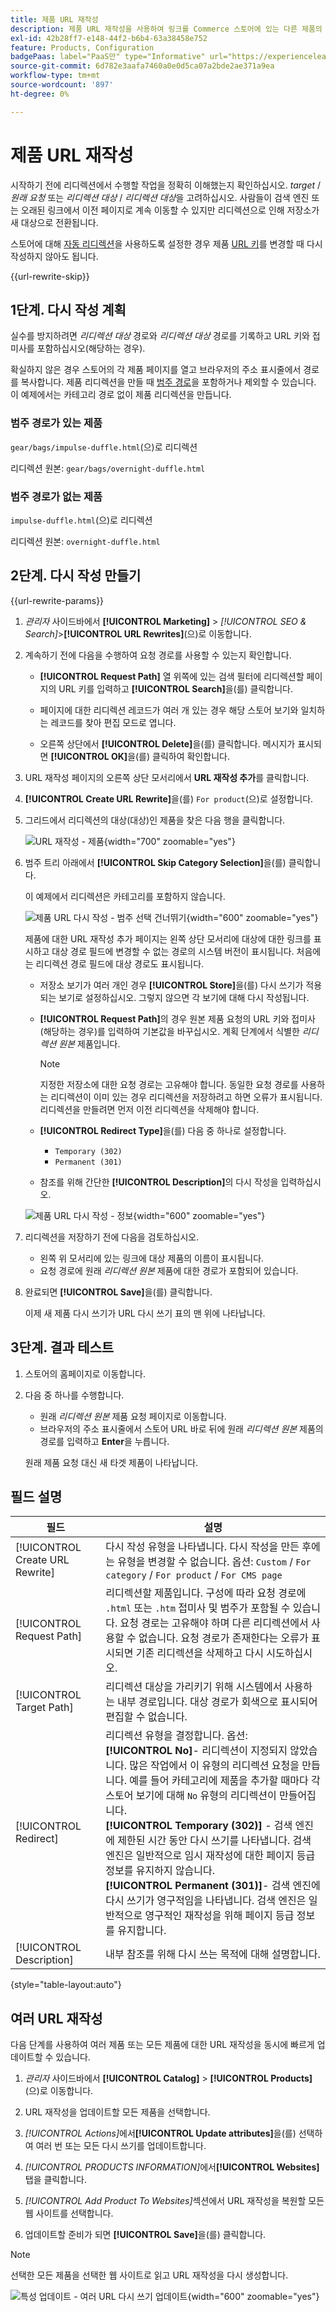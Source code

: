 ```yaml
---
title: 제품 URL 재작성
description: 제품 URL 재작성을 사용하여 링크를 Commerce 스토어에 있는 다른 제품의 URL로 리디렉션하는 방법에 대해 알아봅니다.
exl-id: 42b28ff7-e148-44f2-b6b4-63a38458e752
feature: Products, Configuration
badgePaas: label="PaaS만" type="Informative" url="https://experienceleague.adobe.com/en/docs/commerce/user-guides/product-solutions" tooltip="Adobe Commerce 온 클라우드 프로젝트(Adobe 관리 PaaS 인프라) 및 온프레미스 프로젝트에만 적용됩니다."
source-git-commit: 6d782e3aafa7460a0e0d5ca07a2bde2ae371a9ea
workflow-type: tm+mt
source-wordcount: '897'
ht-degree: 0%

---
```


# 제품 URL 재작성

시작하기 전에 리디렉션에서 수행할 작업을 정확히 이해했는지 확인하십시오. _target_ / _원래 요청_ 또는 _리디렉션 대상_ / _리디렉션 대상_&#x200B;을 고려하십시오. 사람들이 검색 엔진 또는 오래된 링크에서 이전 페이지로 계속 이동할 수 있지만 리디렉션으로 인해 저장소가 새 대상으로 전환됩니다.

스토어에 대해 [자동 리디렉션](url-redirect-product-automatic.md)을 사용하도록 설정한 경우 제품 [URL 키](../catalog/catalog-urls.md)를 변경할 때 다시 작성하지 않아도 됩니다.

{{url-rewrite-skip}}

## 1단계. 다시 작성 계획

실수를 방지하려면 _리디렉션 대상_ 경로와 _리디렉션 대상_ 경로를 기록하고 URL 키와 접미사를 포함하십시오(해당하는 경우).

확실하지 않은 경우 스토어의 각 제품 페이지를 열고 브라우저의 주소 표시줄에서 경로를 복사합니다. 제품 리디렉션을 만들 때 [범주 경로](../catalog/catalog-urls.md)을 포함하거나 제외할 수 있습니다. 이 예제에서는 카테고리 경로 없이 제품 리디렉션을 만듭니다.

### 범주 경로가 있는 제품

`gear/bags/impulse-duffle.html`(으)로 리디렉션

리디렉션 원본: `gear/bags/overnight-duffle.html`

### 범주 경로가 없는 제품

`impulse-duffle.html`(으)로 리디렉션

리디렉션 원본: `overnight-duffle.html`

## 2단계. 다시 작성 만들기

{{url-rewrite-params}}

1. _관리자_ 사이드바에서 **[!UICONTROL Marketing]** > _[!UICONTROL SEO & Search]_>**[!UICONTROL URL Rewrites]**(으)로 이동합니다.

1. 계속하기 전에 다음을 수행하여 요청 경로를 사용할 수 있는지 확인합니다.

   - **[!UICONTROL Request Path]** 열 위쪽에 있는 검색 필터에 리디렉션할 페이지의 URL 키를 입력하고 **[!UICONTROL Search]**&#x200B;을(를) 클릭합니다.

   - 페이지에 대한 리디렉션 레코드가 여러 개 있는 경우 해당 스토어 보기와 일치하는 레코드를 찾아 편집 모드로 엽니다.

   - 오른쪽 상단에서 **[!UICONTROL Delete]**&#x200B;을(를) 클릭합니다. 메시지가 표시되면 **[!UICONTROL OK]**&#x200B;을(를) 클릭하여 확인합니다.

1. URL 재작성 페이지의 오른쪽 상단 모서리에서 **URL 재작성 추가**&#x200B;를 클릭합니다.

1. **[!UICONTROL Create URL Rewrite]**&#x200B;을(를) `For product`(으)로 설정합니다.

1. 그리드에서 리디렉션의 대상(대상)인 제품을 찾은 다음 행을 클릭합니다.

   ![URL 재작성 - 제품](./assets/url-rewrite-product.png){width="700" zoomable="yes"}

1. 범주 트리 아래에서 **[!UICONTROL Skip Category Selection]**&#x200B;을(를) 클릭합니다.

   이 예제에서 리디렉션은 카테고리를 포함하지 않습니다.

   ![제품 URL 다시 작성 - 범주 선택 건너뛰기](./assets/url-rewrite-skip-category-selection.png){width="600" zoomable="yes"}

   제품에 대한 URL 재작성 추가 페이지는 왼쪽 상단 모서리에 대상에 대한 링크를 표시하고 대상 경로 필드에 변경할 수 없는 경로의 시스템 버전이 표시됩니다. 처음에는 리디렉션 경로 필드에 대상 경로도 표시됩니다.

   - 저장소 보기가 여러 개인 경우 **[!UICONTROL Store]**&#x200B;을(를) 다시 쓰기가 적용되는 보기로 설정하십시오. 그렇지 않으면 각 보기에 대해 다시 작성됩니다.

   - **[!UICONTROL Request Path]**&#x200B;의 경우 원본 제품 요청의 URL 키와 접미사(해당하는 경우)를 입력하여 기본값을 바꾸십시오. 계획 단계에서 식별한 _리디렉션 원본_ 제품입니다.

     >[!NOTE]
     >
     >지정한 저장소에 대한 요청 경로는 고유해야 합니다. 동일한 요청 경로를 사용하는 리디렉션이 이미 있는 경우 리디렉션을 저장하려고 하면 오류가 표시됩니다. 리디렉션을 만들려면 먼저 이전 리디렉션을 삭제해야 합니다.

   - **[!UICONTROL Redirect Type]**&#x200B;을(를) 다음 중 하나로 설정합니다.

      - `Temporary (302)`
      - `Permanent (301)`

   - 참조를 위해 간단한 **[!UICONTROL Description]**&#x200B;의 다시 작성을 입력하십시오.

   ![제품 URL 다시 작성 - 정보](./assets/url-rewrite-product-permanent-301.png){width="600" zoomable="yes"}

1. 리디렉션을 저장하기 전에 다음을 검토하십시오.

   - 왼쪽 위 모서리에 있는 링크에 대상 제품의 이름이 표시됩니다.
   - 요청 경로에 원래 _리디렉션 원본_ 제품에 대한 경로가 포함되어 있습니다.

1. 완료되면 **[!UICONTROL Save]**&#x200B;을(를) 클릭합니다.

   이제 새 제품 다시 쓰기가 URL 다시 쓰기 표의 맨 위에 나타납니다.

## 3단계. 결과 테스트

1. 스토어의 홈페이지로 이동합니다.

1. 다음 중 하나를 수행합니다.

   - 원래 _리디렉션 원본_ 제품 요청 페이지로 이동합니다.
   - 브라우저의 주소 표시줄에서 스토어 URL 바로 뒤에 원래 _리디렉션 원본_ 제품의 경로를 입력하고 **Enter**&#x200B;을 누릅니다.

   원래 제품 요청 대신 새 타겟 제품이 나타납니다.

## 필드 설명

| 필드 | 설명 |
|--- |--- |
| [!UICONTROL Create URL Rewrite] | 다시 작성 유형을 나타냅니다. 다시 작성을 만든 후에는 유형을 변경할 수 없습니다. 옵션: `Custom` / `For category` / `For product` / `For CMS page` |
| [!UICONTROL Request Path] | 리디렉션할 제품입니다. 구성에 따라 요청 경로에 `.html` 또는 `.htm` 접미사 및 범주가 포함될 수 있습니다. 요청 경로는 고유해야 하며 다른 리디렉션에서 사용할 수 없습니다. 요청 경로가 존재한다는 오류가 표시되면 기존 리디렉션을 삭제하고 다시 시도하십시오. |
| [!UICONTROL Target Path] | 리디렉션 대상을 가리키기 위해 시스템에서 사용하는 내부 경로입니다. 대상 경로가 회색으로 표시되어 편집할 수 없습니다. |
| [!UICONTROL Redirect] | 리디렉션 유형을 결정합니다. 옵션: <br/>**[!UICONTROL No]**- 리디렉션이 지정되지 않았습니다. 많은 작업에서 이 유형의 리디렉션 요청을 만듭니다. 예를 들어 카테고리에 제품을 추가할 때마다 각 스토어 보기에 대해 `No` 유형의 리디렉션이 만들어집니다.<br/>**[!UICONTROL Temporary (302)]** - 검색 엔진에 제한된 시간 동안 다시 쓰기를 나타냅니다. 검색 엔진은 일반적으로 임시 재작성에 대한 페이지 등급 정보를 유지하지 않습니다. <br/>**[!UICONTROL Permanent (301)]**- 검색 엔진에 다시 쓰기가 영구적임을 나타냅니다. 검색 엔진은 일반적으로 영구적인 재작성을 위해 페이지 등급 정보를 유지합니다. |
| [!UICONTROL Description] | 내부 참조를 위해 다시 쓰는 목적에 대해 설명합니다. |

{style="table-layout:auto"}

## 여러 URL 재작성

다음 단계를 사용하여 여러 제품 또는 모든 제품에 대한 URL 재작성을 동시에 빠르게 업데이트할 수 있습니다.

1. _관리자_ 사이드바에서 **[!UICONTROL Catalog]** > **[!UICONTROL Products]**(으)로 이동합니다.

1. URL 재작성을 업데이트할 모든 제품을 선택합니다.

1. _[!UICONTROL Actions]_&#x200B;에서&#x200B;**[!UICONTROL Update attributes]**&#x200B;을(를) 선택하여 여러 번 또는 모든 다시 쓰기를 업데이트합니다.

1. _[!UICONTROL PRODUCTS INFORMATION]_&#x200B;에서&#x200B;**[!UICONTROL Websites]**&#x200B;탭을 클릭합니다.

1. _[!UICONTROL Add Product To Websites]_&#x200B;섹션에서 URL 재작성을 복원할 모든 웹 사이트를 선택합니다.

1. 업데이트할 준비가 되면 **[!UICONTROL Save]**&#x200B;을(를) 클릭합니다.

>[!NOTE]
>
>선택한 모든 제품을 선택한 웹 사이트로 읽고 URL 재작성을 다시 생성합니다.

![특성 업데이트 - 여러 URL 다시 쓰기 업데이트](./assets/url-rewrites-update.png){width="600" zoomable="yes"}
